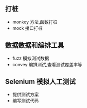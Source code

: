 ## 打桩

- monkey 方法,函数打桩
- mock 接口打桩

## 数据数据和编排工具

- fuzz 模拟测试数据
- convey 编排测试,查看测试覆盖率等

## Selenium 模拟人工测试

- 提供测试方案
- 编写测试代码